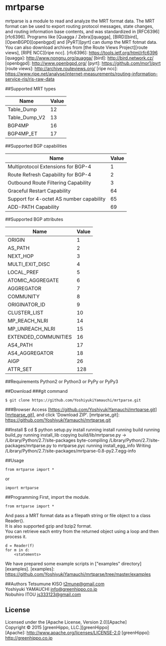 mrtparse
========

mrtparse is a module to read and analyze the MRT format data.
The MRT format can be used to export routing protocol messages, state changes, and routing information base contents, and was standardized in [RFC6396][rfc6396].
Programs like [Quagga / Zebra][quagga], [BIRD][bird], [OpenBGPD][openbgpd] and [PyRT][pyrt] can dump the MRT fotmat data.
You can also download archives from [the Route Views Project][route views], [RIPE NCC][ripe ncc].
[rfc6396]: https://tools.ietf.org/html/rfc6396
[quagga]: http://www.nongnu.org/quagga/
[bird]: http://bird.network.cz/
[openbgpd]: http://www.openbgpd.org/
[pyrt]: https://github.com/mor1/pyrt
[route views]: http://archive.routeviews.org/
[ripe ncc]: https://www.ripe.net/analyse/internet-measurements/routing-information-service-ris/ris-raw-data

##Supported MRT types

| Name          | Value |
| ------------- | ----- |
| Table_Dump    | 12    |
| Table_Dump_V2 | 13    |
| BGP4MP        | 16    |
| BGP4MP_ET     | 17    |

##Supported BGP capabilities

| Name                                     | Value |
| ---------------------------------------- | ----- |
| Multiprotocol Extensions for BGP-4       | 1     |
| Route Refresh Capability for BGP-4       | 2     |
| Outbound Route Filtering Capability      | 3     |
| Graceful Restart Capability              | 64    |
| Support for 4-octet AS number capability | 65    |
| ADD-PATH Capability                      | 69    |

##Supported BGP attributes

| Name                 | Value |
| -------------------- | ----- |
| ORIGIN               | 1     |
| AS_PATH              | 2     |
| NEXT_HOP             | 3     |
| MULTI_EXIT_DISC      | 4     |
| LOCAL_PREF           | 5     |
| ATOMIC_AGGREGATE     | 6     |
| AGGREGATOR           | 7     |
| COMMUNITY            | 8     |
| ORIGINATOR_ID        | 9     |
| CLUSTER_LIST         | 10    |
| MP_REACH_NLRI        | 14    |
| MP_UNREACH_NLRI      | 15    |
| EXTENDED_COMMUNITIES | 16    |
| AS4_PATH             | 17    |
| AS4_AGGREGATOR       | 18    |
| AIGP                 | 26    |
| ATTR_SET             | 128   |

##Requirements
Python2 or Python3 or PyPy or PyPy3 

##Download
###git command
    
    $ git clone https://github.com/YoshiyukiYamauchi/mrtparse.git
    
###Browser
Access [https://github.com/YoshiyukiYamauchi/mrtparse.git][mrtparse_git], and click 'Download ZIP'.
[mrtparse_git]: https://github.com/YoshiyukiYamauchi/mrtparse.git
    

##Install
    $ cd <Clone Directory>
    $ python setup.py install
    running install
    running build
    running build_py
    running install_lib
    copying build/lib/mrtparse.py -> /Library/Python/2.7/site-packages
    byte-compiling /Library/Python/2.7/site-packages/mrtparse.py to mrtparse.pyc
    running install_egg_info
    Writing /Library/Python/2.7/site-packages/mrtparse-0.8-py2.7.egg-info


##Usage
    
    from mrtparse import *
    
or
    
    import mrtparse
    
##Programming
First, import the module.
    
    from mrtparse import *
    
And pass a MRT format data as a filepath string or file object to a class Reader().   
It is also supported gzip and bzip2 format.  
You can retrieve each entry from the returned object using a loop and then process it.  

    
    d = Reader(f)
    for m in d:
        <statements>

We have prepared some example scripts in ["examples" directory][examples].
[examples]: https://github.com/YoshiyukiYamauchi/mrtparse/tree/master/examples
    

##Authors
Tetsumune KISO <t2mune@gmail.com>  
Yoshiyuki YAMAUCHI <info@greenhippo.co.jp>  
Nobuhiro ITOU <js333123@gmail.com>  

License
----------
Licensed under the [Apache License, Version 2.0][Apache]  
Copyright &copy; 2015 [greenHippo, LLC.][greenHippo]  
[Apache]: http://www.apache.org/licenses/LICENSE-2.0
[greenHippo]: http://greenhippo.co.jp

